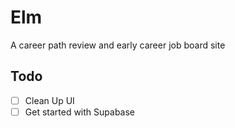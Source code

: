 # Elm

A career path review and early career job board site

## Todo

- [ ] Clean Up UI  
- [ ] Get started with Supabase
